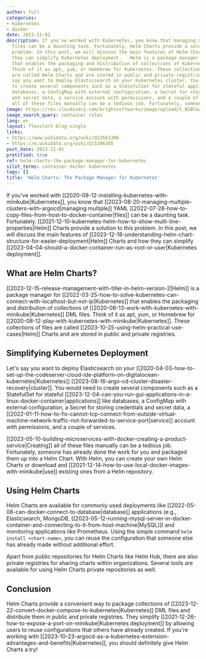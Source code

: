 ```yaml
---
author: full
categories:
- kubernetes
- docker
date: 2023-11-01
description: If you've worked with Kubernetes, you know that managing multiple YAML
  files can be a daunting task. Fortunately, Helm Charts provide a solution to this
  problem. In this post, we will discuss the main features of Helm Charts and how
  they can simplify Kubernetes deployment.   Helm is a package manager for Kubernetes
  that enables the packaging and distribution of collections of Kubernetes DML files.
  Think of it as apt, yum, or Homebrew for Kubernetes. These collections of files
  are called Helm Charts and are stored in public and private registries.   Let's
  say you want to deploy Elasticsearch on your Kubernetes cluster. You would need
  to create several components such as a StatefulSet for stateful applications like
  databases, a ConfigMap with external configuration, a Secret for storing credentials
  and secret data, a service account with permissions, and a couple of services.  Creating
  all of these files manually can be a tedious job. Fortunately, someone has
image: https://res.cloudinary.com/brightsoftwares/image/upload/t_BSBlogImage/v1/brightsoftwares.com.blog/CJdZ800-Fbs
image_search_query: container rules
lang: en
layout: flexstart-blog-single
links:
- https://www.wikidata.org/wiki/Q22661306
- https://m.wikidata.org/wiki/Q15206305
post_date: 2023-11-01
pretified: true
ref: helm-charts-the-package-manager-for-kubernetes
silot_terms: container docker kubernetes
tags: []
title: 'Helm Charts: The Package Manager for Kubernetes'
---
```


If you've worked with [[2020-08-12-installing-kubernetes-with-minikube|Kubernetes]], you know that [[2023-08-20-managing-multiple-clusters-with-argocd|managing multiple]] YAML [[2022-07-28-how-to-copy-files-from-host-to-docker-container|files]] can be a daunting task. Fortunately, [[2021-12-10-kubernetes-helm-how-to-show-multi-line-properties|Helm]] Charts provide a solution to this problem. In this post, we will discuss the main features of [[2023-12-18-understanding-helm-chart-structure-for-easier-deployment|Helm]] Charts and how they can simplify [[2023-04-04-should-a-docker-container-run-as-root-or-user|Kubernetes deployment]].

## What are Helm Charts?

[[2023-12-15-release-management-with-tiller-in-helm-version-2|Helm]] is a package manager for [[2022-03-25-how-to-solve-kubernetes-can-connect-with-localhost-but-not-ip|Kubernetes]] that enables the packaging and distribution of collections of [[2020-08-13-work-with-kubernetes-with-minikube|Kubernetes]] DML files. Think of it as apt, yum, or Homebrew for [[2020-08-12-play-with-kubernetes-with-minikube|Kubernetes]]. These collections of files are called [[2023-10-25-using-helm-practical-use-cases|Helm]] Charts and are stored in public and private registries.

## Simplifying Kubernetes Deployment

Let's say you want to deploy Elasticsearch on your [[2020-04-03-how-to-set-up-the-codeserver-cloud-ide-platform-on-digitalocean-kubernetes|Kubernetes]] [[2023-08-16-argo-cd-cluster-disaster-recovery|cluster]]. You would need to create several components such as a StatefulSet for stateful [[2023-12-04-can-you-run-gui-applications-in-a-linux-docker-container|applications]] like databases, a ConfigMap with external configuration, a Secret for storing credentials and secret data, a [[2022-01-11-how-to-fix-cannot-tcp-connect-from-outside-virtual-machine-network-traffic-not-forwarded-to-service-port|service]] account with permissions, and a couple of services.

[[2023-05-10-building-microservices-with-docker-creating-a-product-service|Creating]] all of these files manually can be a tedious job. Fortunately, someone has already done the work for you and packaged them up into a Helm Chart. With Helm, you can create your own Helm Charts or download and [[2021-12-14-how-to-use-local-docker-images-with-minikube|use]] existing ones from a Helm repository.

## Using Helm Charts

Helm Charts are available for commonly used deployments like [[2022-05-08-can-docker-connect-to-database|database]] applications (e.g., Elasticsearch, MongoDB, [[2023-05-12-running-mysql-server-in-docker-container-and-connecting-to-it-from-host-machine|MySQL]]) and monitoring applications like Prometheus. Using the simple command `helm install <chart-name>`, you can reuse the configuration that someone else has already made without additional effort.

Apart from public repositories for Helm Charts like Helm Hub, there are also private registries for sharing charts within organizations. Several tools are available for using Helm Charts private repositories as well.

## Conclusion

Helm Charts provide a convenient way to package collections of [[2023-12-22-convert-docker-compose-to-kubernetes|Kubernetes]] DML files and distribute them in public and private registries. They simplify [[2021-12-26-how-to-expose-a-port-on-minikube|Kubernetes deployment]] by allowing users to reuse configurations that others have already created. If you're working with [[2023-10-23-argocd-as-a-kubernetes-extension-advantages-and-benefits|Kubernetes]], you should definitely give Helm Charts a try!